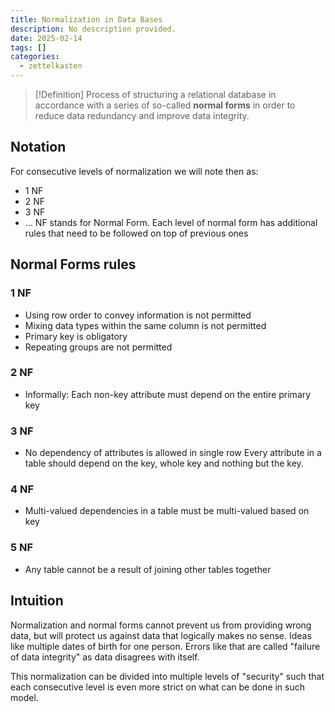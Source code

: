 ```yaml
---
title: Normalization in Data Bases
description: No description provided.
date: 2025-02-14
tags: []
categories:
  - zettelkasten
---
```


> [!Definition]
> Process of structuring a relational database in accordance with a series of so-called **normal forms** in order to reduce data redundancy and improve data integrity. 

## Notation

For consecutive levels of normalization we will note then as:

 - 1 NF
 - 2 NF
 - 3 NF
 - ...
 NF stands for Normal Form.
 Each level of normal form has additional rules that need to be followed on top of previous ones

## Normal Forms rules

### 1 NF

 - Using row order to convey information is not permitted
 - Mixing data types within the same column is not permitted
 - Primary key is obligatory
 - Repeating groups are not permitted

### 2 NF

 - Informally: Each non-key attribute must depend on the entire primary key

### 3 NF

 - No dependency of attributes is allowed in single row
Every attribute in a table should depend on the key, whole key and nothing but the key.

### 4 NF

 - Multi-valued dependencies in a table must be multi-valued based on key

### 5 NF

 - Any table cannot be a result of joining other tables together

## Intuition

Normalization and normal forms cannot prevent us from providing wrong data, but will protect us against data that logically makes no sense. Ideas like multiple dates of birth for one person. Errors like that are called "failure of data integrity" as data disagrees with itself.

This normalization can be divided into multiple levels of "security" such that each consecutive level is even more strict on what can be done in such model.
